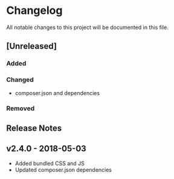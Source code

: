 # Changelog
All notable changes to this project will be documented in this file.  

## [Unreleased]  
### Added  

### Changed   
* composer.json and dependencies  

### Removed  

## Release Notes
## v2.4.0 - 2018-05-03
* Added bundled CSS and JS
* Updated composer.json dependencies
